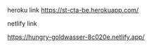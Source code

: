 heroku link 
https://st-cta-be.herokuapp.com/

netlify link 

https://hungry-goldwasser-8c020e.netlify.app/